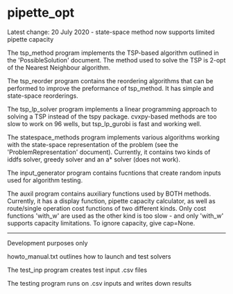 # pipette_opt

Latest change: 20 July 2020 - state-space method now supports limited pipette capacity

The tsp_method program implements the TSP-based algorithm outlined in the 'PossibleSolution' document.
The method used to solve the TSP is 2-opt of the Nearest Neighbour algorithm.

The tsp_reorder program contains the reordering algorithms that can be performed to improve the preformance of tsp_method.
It has simple and state-space reorderings.

The tsp_lp_solver program implements a linear programming approach to solving a TSP instead of the tspy package. 
cvxpy-based methods are too slow to work on 96 wells, but tsp_lp_gurobi is fast and working well.

The statespace_methods program implements various algorithms working with the state-space representation of the problem (see the 'ProblemRepresentation' document).
Currently, it contains two kinds of iddfs solver, greedy solver and an a* solver (does not work).

The input_generator program contains fucntions that create random inputs used for algorithm testing.

The auxil program contains auxiliary functions used by BOTH methods.
Currently, it has a display function, pipette capacity calculator, as well as route/single operation cost functions of two different kinds.
Only cost functions 'with_w' are used as the other kind is too slow - and only 'with_w' supports capacity limitations. To ignore capacity, give cap=None.

***
Development purposes only

howto_manual.txt outlines how to launch and test solvers

The test_inp program creates test input .csv files

The testing program runs on .csv inputs and writes down results
